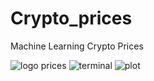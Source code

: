 # Crypto_prices
Machine Learning Crypto Prices 



![logo  prices](https://user-images.githubusercontent.com/68432004/160910996-ac78e727-ad39-486e-af13-63610d06def2.png)
![terminal](https://user-images.githubusercontent.com/68432004/160912024-f1662e43-06f8-467e-bc13-960906d9643a.png)
![plot](https://user-images.githubusercontent.com/68432004/160912669-5613a5db-2033-4785-b14b-f8909d446dd0.png)
